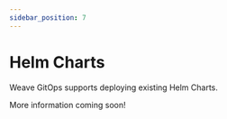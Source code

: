 ```yaml
---
sidebar_position: 7
---
```


# Helm Charts

Weave GitOps supports deploying existing Helm Charts. 

More information coming soon!